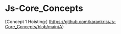 # Js-Core_Concepts

[Concept 1 Hoisting:] (https://github.com/karankris/Js-Core_Concepts/blob/main/A)

